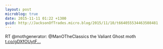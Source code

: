 ```yaml
---
layout: post
microblog: true
date: 2015-11-11 01:22 +1300
guid: http://JacksonOfTrades.micro.blog/2015/11/10/t664055534463508481.html
---
```

RT @mothgenerator: @ManOTheClassics the Valiant Ghost moth [t.co/gDXfOUytF...](https://t.co/gDXfOUytFb)
